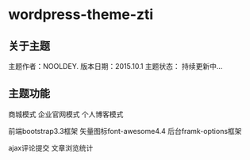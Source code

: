 # wordpress-theme-zti

## 关于主题
主题作者：NOOLDEY.
版本日期：2015.10.1
主题状态： 持续更新中...

## 主题功能
商城模式
企业官网模式
个人博客模式

前端bootstrap3.3框架
矢量图标font-awesome4.4
后台framk-options框架

ajax评论提交
文章浏览统计
